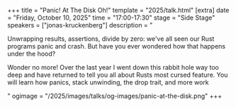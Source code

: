 +++
title = "Panic! At The Disk Oh!"
template = "2025/talk.html"
[extra]
  date = "Friday, October 10, 2025"
  time = "17:00-17:30"
  stage = "Side Stage"
  speakers = ["jonas-kruckenberg"]
  description = "<p>Unwrapping results, assertions, divide by zero: we've all seen our Rust programs panic and crash. But have you ever wondered how that happens under the hood?</p><p>Wonder no more! Over the last year I went down this rabbit hole way too deep and have returned to tell you all about Rusts most cursed feature. You will learn how panics, stack unwinding, the drop trait, and more work</p>"
  ogimage = "/2025/images/talks/og-images/panic-at-the-disk.png"
+++
